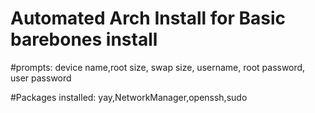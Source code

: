 # Automated Arch Install for Basic barebones install

#prompts: device name,root size, swap size, username, root password, user password                                                                                    
 
#Packages installed: yay,NetworkManager,openssh,sudo
